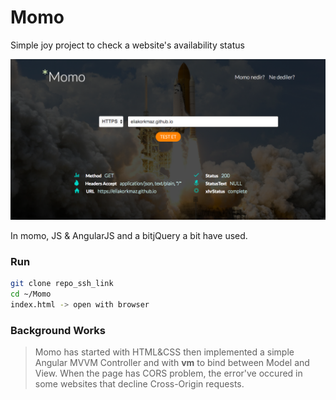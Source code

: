 # Momo
Simple joy project to check a website's availability status

![Screenshot](css/image/screenshot/scr.png)

In momo, JS & AngularJS and a bitjQuery a bit have used.

### Run

```bash
git clone repo_ssh_link
cd ~/Momo
index.html -> open with browser
```

### Background Works 


> Momo has started with HTML&CSS then implemented a simple Angular MVVM Controller and with **vm** to bind between Model and View. When the page has CORS problem, the error've occured in some websites that decline Cross-Origin requests.


